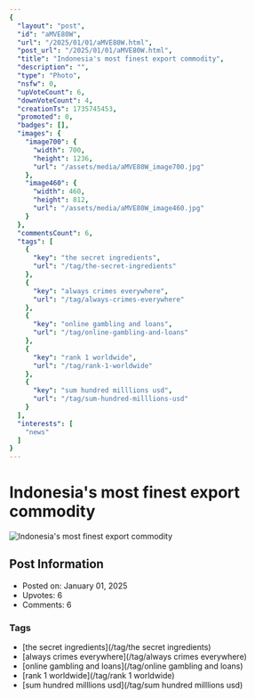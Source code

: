 ```yaml
---
{
  "layout": "post",
  "id": "aMVE80W",
  "url": "/2025/01/01/aMVE80W.html",
  "post_url": "/2025/01/01/aMVE80W.html",
  "title": "Indonesia's most finest export commodity",
  "description": "",
  "type": "Photo",
  "nsfw": 0,
  "upVoteCount": 6,
  "downVoteCount": 4,
  "creationTs": 1735745453,
  "promoted": 0,
  "badges": [],
  "images": {
    "image700": {
      "width": 700,
      "height": 1236,
      "url": "/assets/media/aMVE80W_image700.jpg"
    },
    "image460": {
      "width": 460,
      "height": 812,
      "url": "/assets/media/aMVE80W_image460.jpg"
    }
  },
  "commentsCount": 6,
  "tags": [
    {
      "key": "the secret ingredients",
      "url": "/tag/the-secret-ingredients"
    },
    {
      "key": "always crimes everywhere",
      "url": "/tag/always-crimes-everywhere"
    },
    {
      "key": "online gambling and loans",
      "url": "/tag/online-gambling-and-loans"
    },
    {
      "key": "rank 1 worldwide",
      "url": "/tag/rank-1-worldwide"
    },
    {
      "key": "sum hundred milllions usd",
      "url": "/tag/sum-hundred-milllions-usd"
    }
  ],
  "interests": [
    "news"
  ]
}
---
```


# Indonesia's most finest export commodity

![Indonesia's most finest export commodity](/assets/media/aMVE80W_image700.jpg)

## Post Information

- Posted on: January 01, 2025
- Upvotes: 6
- Comments: 6

### Tags

- [the secret ingredients](/tag/the secret ingredients)
- [always crimes everywhere](/tag/always crimes everywhere)
- [online gambling and loans](/tag/online gambling and loans)
- [rank 1 worldwide](/tag/rank 1 worldwide)
- [sum hundred milllions usd](/tag/sum hundred milllions usd)
